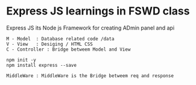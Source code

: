 # Express JS learnings in FSWD class 

Express JS its Node js Framework for creating ADmin panel and api
```
M - Model  : Database related code /data
V - View   : Desiging / HTML CSS
C - Controller : Bridge betweem Model and View 

npm init -y 
npm install express --save

MiddleWare : MiddleWare is the Bridge betweem req and response
```
